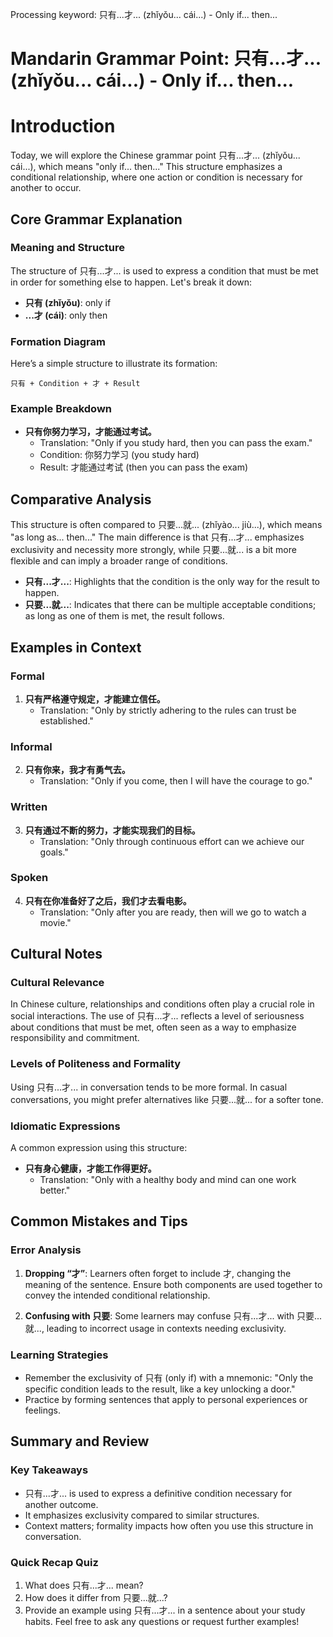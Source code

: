 Processing keyword: 只有...才... (zhǐyǒu... cái...) - Only if... then...
# Mandarin Grammar Point: 只有...才... (zhǐyǒu... cái...) - Only if... then...
# Introduction
Today, we will explore the Chinese grammar point 只有...才... (zhǐyǒu... cái...), which means "only if... then..." This structure emphasizes a conditional relationship, where one action or condition is necessary for another to occur.
## Core Grammar Explanation
### Meaning and Structure
The structure of 只有...才... is used to express a condition that must be met in order for something else to happen. Let's break it down:
- **只有 (zhǐyǒu)**: only if
- **...才 (cái)**: only then
### Formation Diagram
Here’s a simple structure to illustrate its formation:
```
只有 + Condition + 才 + Result
```
### Example Breakdown
- **只有你努力学习，才能通过考试。**
  - Translation: "Only if you study hard, then you can pass the exam."
  - Condition: 你努力学习 (you study hard)
  - Result: 才能通过考试 (then you can pass the exam)
## Comparative Analysis
This structure is often compared to 只要...就... (zhǐyào... jiù...), which means "as long as... then..." The main difference is that 只有...才... emphasizes exclusivity and necessity more strongly, while 只要...就... is a bit more flexible and can imply a broader range of conditions.
- **只有...才...**: Highlights that the condition is the only way for the result to happen.
- **只要...就...**: Indicates that there can be multiple acceptable conditions; as long as one of them is met, the result follows.
## Examples in Context
### Formal
1. **只有严格遵守规定，才能建立信任。**
   - Translation: "Only by strictly adhering to the rules can trust be established."
### Informal
2. **只有你来，我才有勇气去。**
   - Translation: "Only if you come, then I will have the courage to go."
### Written
3. **只有通过不断的努力，才能实现我们的目标。**
   - Translation: "Only through continuous effort can we achieve our goals."
### Spoken
4. **只有在你准备好了之后，我们才去看电影。**
   - Translation: "Only after you are ready, then will we go to watch a movie."
## Cultural Notes
### Cultural Relevance
In Chinese culture, relationships and conditions often play a crucial role in social interactions. The use of 只有...才... reflects a level of seriousness about conditions that must be met, often seen as a way to emphasize responsibility and commitment.
### Levels of Politeness and Formality
Using 只有...才... in conversation tends to be more formal. In casual conversations, you might prefer alternatives like 只要...就... for a softer tone.
### Idiomatic Expressions
A common expression using this structure:
- **只有身心健康，才能工作得更好。**
  - Translation: "Only with a healthy body and mind can one work better."
## Common Mistakes and Tips
### Error Analysis
1. **Dropping “才”**: Learners often forget to include 才, changing the meaning of the sentence. Ensure both components are used together to convey the intended conditional relationship.
   
2. **Confusing with 只要**: Some learners may confuse 只有...才... with 只要...就..., leading to incorrect usage in contexts needing exclusivity.
### Learning Strategies
- Remember the exclusivity of 只有 (only if) with a mnemonic: "Only the specific condition leads to the result, like a key unlocking a door."
- Practice by forming sentences that apply to personal experiences or feelings.
## Summary and Review
### Key Takeaways
- 只有...才... is used to express a definitive condition necessary for another outcome.
- It emphasizes exclusivity compared to similar structures.
- Context matters; formality impacts how often you use this structure in conversation.
### Quick Recap Quiz
1. What does 只有...才... mean?
2. How does it differ from 只要...就...?
3. Provide an example using 只有...才... in a sentence about your study habits.
Feel free to ask any questions or request further examples!
